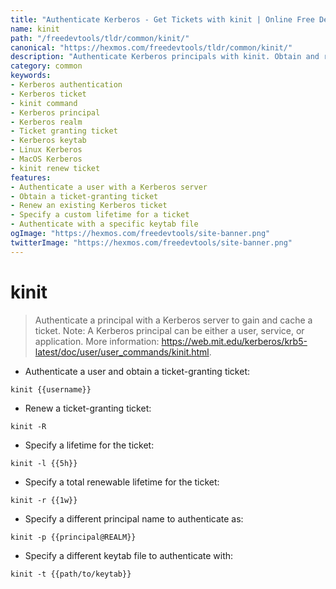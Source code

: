 ```yaml
---
title: "Authenticate Kerberos - Get Tickets with kinit | Online Free DevTools by Hexmos"
name: kinit
path: "/freedevtools/tldr/common/kinit/"
canonical: "https://hexmos.com/freedevtools/tldr/common/kinit/"
description: "Authenticate Kerberos principals with kinit. Obtain and renew tickets for users, services, and applications easily. Free online tool, no registration required."
category: common
keywords:
- Kerberos authentication
- Kerberos ticket
- kinit command
- Kerberos principal
- Kerberos realm
- Ticket granting ticket
- Kerberos keytab
- Linux Kerberos
- MacOS Kerberos
- kinit renew ticket
features:
- Authenticate a user with a Kerberos server
- Obtain a ticket-granting ticket
- Renew an existing Kerberos ticket
- Specify a custom lifetime for a ticket
- Authenticate with a specific keytab file
ogImage: "https://hexmos.com/freedevtools/site-banner.png"
twitterImage: "https://hexmos.com/freedevtools/site-banner.png"
---
```


# kinit

> Authenticate a principal with a Kerberos server to gain and cache a ticket.
> Note: A Kerberos principal can be either a user, service, or application.
> More information: <https://web.mit.edu/kerberos/krb5-latest/doc/user/user_commands/kinit.html>.

- Authenticate a user and obtain a ticket-granting ticket:

`kinit {{username}}`

- Renew a ticket-granting ticket:

`kinit -R`

- Specify a lifetime for the ticket:

`kinit -l {{5h}}`

- Specify a total renewable lifetime for the ticket:

`kinit -r {{1w}}`

- Specify a different principal name to authenticate as:

`kinit -p {{principal@REALM}}`

- Specify a different keytab file to authenticate with:

`kinit -t {{path/to/keytab}}`
